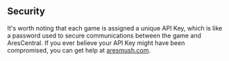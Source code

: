 ## Security

It's worth noting that each game is assigned a unique API Key, which is like a password used to secure communications between the game and AresCentral.  If you ever believe your API Key might have been compromised, you can get help at [aresmush.com](http://aresmush.com/feedback).

